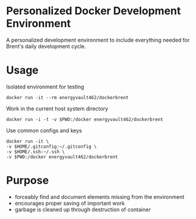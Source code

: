 # Personalized Docker Development Environment

A personalized development environment to include everything needed for Brent's daily development cycle.

# Usage
Isolated environment for testing

```
docker run -it --rm energyvault462/dockerbrent
```
Work in the current host system directory

```
docker run -i -t -v $PWD:/docker energyvault462/dockerbrent
```

Use common configs and keys

```
docker run -it \
-v $HOME/.gitconfig:~/.gitconfig \
-v $HOME/.ssh:~/.ssh \
-v $PWD:/docker energyvault462/dockerbrent
```

# Purpose

* forceably find and document elements missing from the environment
* encourages proper saving of important work
* garbage is cleaned up through destruction of container

